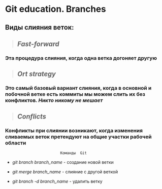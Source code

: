 # Git education. Branches

## Виды слияния веток:

>## *Fast-forward*

### Эта процедура слияния, когда одна ветка догоняет другую

>## *Ort strategy*

### Это самый базовый вариант слияния, когда в основной и побочной ветке есть коммиты мы можем слить их без конфликтов. *Никто никому не мешает*

>## *Conflicts*

### Конфликты при слиянии возникают, когда изменения сливаемых веток претендуют на общие участки рабочей области


                             Команды  Git

                            
* *git branch branch_name* - создание новой ветки

* *git merge branch_name* - слияние с другой веткой

* *git branch -d branch_name* - удалить ветку